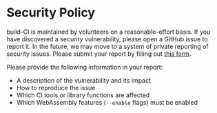 # Security Policy

build-CI is maintained by volunteers on a reasonable-effort basis. If you
have discovered a security vulnerability, please open a GitHub issue
to report it. In the future, we may move to a system of private
reporting of security issues. Please submit your report by filling out
[this form](https://github.com/Andrewshin-7th-technology-student/build-CI/issues/new).

Please provide the following information in your report:

- A description of the vulnerability and its impact
- How to reproduce the issue
- Which CI tools or library functions are affected
- Which WebAssembly features (`--enable` flags) must be enabled

